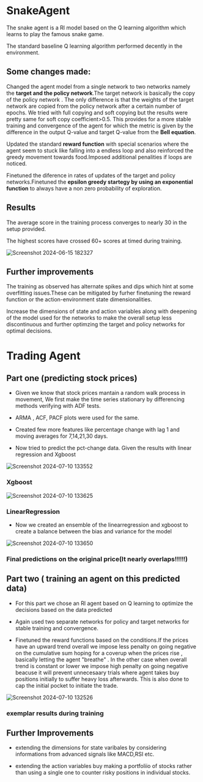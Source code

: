 # SnakeAgent
The snake agent is a Rl model based on the Q learning algorithm which learns to play the famous snake game.

The standard baseline Q learning algorithm performed decently in the environment.

## Some changes made:

Changed the agent model from a single network to two networks namely the **target and the policy network**.The target network is basically the copy of the policy network . The only difference is that the weights of the target network are copied from the policy network after a certain number of epochs. We tried with full copying and soft copying but the results were pretty same for soft copy coefficient>0.5. This provides for a more stable training and convergence of the agent for which the metric is given by the difference in the output Q-value and target Q-value from the **Bell equation**.

Updated the standard **reward function** with special scenarios where the agent seem to stuck like falling into a endless loop and also reinforced the greedy movement towards food.Imposed additional penalities if loops are noticed.

Finetuned the diference in rates of updates of the target and policy networks.Finetuned the **epsilon greedy startegy by using an exponential function** to always have a non zero probability of exploration.

## Results 

The average score in the training process converges to nearly 30 in the setup provided.

The highest scores have crossed 60+ scores at timed during training.

![Screenshot 2024-06-15 182327](https://github.com/anishhello/QAgents/assets/133523672/28fee4e2-ec25-4392-a007-3cab733e73c2)


## Further improvements

The training as observed has alternate spikes and dips which hint at some overfitting issues.These can be mitigated by furher finetuning the reward function or the action-environment state dimensionalities.

Increase the dimensions of state and action variables along with deepening of the model used for the networks to make the overall setup less discontinuous and further optimzing the target and policy networks for optimal decisions.







# Trading Agent

## Part one (predicting stock prices)

* Given we know that stock prices mantain a random walk process in movement, We first make the time series stationary by differencing methods verifying with ADF tests.

* ARMA , ACF, PACF plots were used for the same.

* Created few more features like percentage change with lag 1 and moving averages for 7,14,21,30 days.

* Now tried to predict the pct-change data. Given the results with linear regression and Xgboost

![Screenshot 2024-07-10 133552](https://github.com/anishhello/QAgents/assets/133523672/aa4ae9b2-1146-4d7f-b797-70f5912ee147)
### Xgboost


![Screenshot 2024-07-10 133625](https://github.com/anishhello/QAgents/assets/133523672/6995685a-75be-47ca-9852-c6fa89961910)
### LinearRegression


* Now we created an ensemble of the linearregression and xgboost to create a balance between  the bias and variance for the model

![Screenshot 2024-07-10 133650](https://github.com/anishhello/QAgents/assets/133523672/bf2774fc-01fc-4bb9-9122-3c17fcec0073)
### Final predictions on the original price(It nearly overlaps!!!!!)


## Part two ( training an agent on this predicted data)

* For this part we chose an Rl agent based on Q learning to optimize the decisions based on the data predicted

* Again used two separate networks for policy and target networks for stable training and convergence.

* Finetuned the reward functions based on the conditions.If the prices have an upward trend overall we impose less penalty on going negative on the cumulative sum hoping for a coverup when the prices rise , basically letting the agent "breathe" . In the other case when overall trend is constant or lower we impose high penalty on going negative beacuse it will prevent unnecesaary trials where agent takes buy positions initially to suffer heavy loss afterwards. This is also done to cap the initial pocket to initiate the trade.

![Screenshot 2024-07-10 132526](https://github.com/anishhello/QAgents/assets/133523672/7ca81e44-2252-4cf9-937d-bcd7eb0b1af4)
### exemplar results during training

## Further Improvements

* extending the dimensions for state varibales by considering informations from advanced signals like MACD,RSI etc.

* extending the action variables buy making a portfoliio of stocks rather than using a single one to counter risky positions in individual stocks.

 

  



